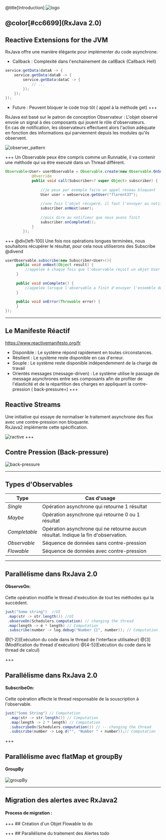 @title[Introduction]
![logo](assets/images/rx_logo.png) 

## @color[#cc6699](RxJava 2.0)
Reactive Extensions for the JVM
---

RxJava offre une manière élégante pour implémenter du code asynchrone.
* Callback : Complexité dans l'enchainement de callBack (Callback Hell)

```java
service.getData(dataA -> {
    service.getData(dataB -> {
        service.getData(dataC -> {
            // ...
        });
    });        
});
```
 * Future : Peuvent bloquer le code trop tôt ( appel à la méthode get) 
+++

RxJava est basé sur le patron de conception Observateur :
L'objet observé envoie un signal à des composants qui jouent le rôle d'observateurs.  
 En cas de notification, les observateurs effectuent alors l'action adéquate en fonction des informations qui parviennent depuis les modules qu'ils observent.  
 
![observer_pattern](assets/images/observer.png)   

+++
Un Observable peux être compris comme un Runnable, il va contenir une méthode qui va être executé dans un Thread différent.

```java
Observable<User> userObservable = Observable.create(new Observable.OnSubscribe<User>() {
            @Override
            public void call(Subscriber<? super Object> subscriber) {
                 
                //je peux par exemple faire un appel reseau bloquant
                User user = webservice.getUser("florent37");
 
                //une fois l'objet récupéré, il faut l'envoyer au notifieur,
                subscriber.onNext(user);
 
                //puis dire au notifieur que nous avons finit
                subscriber.onCompleted();
            }
        });
```
+++
@div[left-100]
Une fois nos opérations longues terminées, nous souhaitons récupérer le résultat, pour cela nous utiliserons des Subscribe  
@divend
```java
userObservable.subscribe(new Subscriber<User>(){
     public void onNext(Object result) {
         //appelée à chaque fois que l'observable reçoit un objet User
     }
 
     public void onComplete() {
         //appelée lorsque l'observable a finit d'envoyer l'ensemble des objets User
     }
 
     public void onError(Throwable error) {
     }
});
```
---
## Le Manifeste Réactif  
https://www.reactivemanifesto.org/fr

- Disponible : Le système répond rapidement en toutes circonstances.
- Résilient : Le système reste disponible en cas d'erreur.
- Souple : Le système reste disponible indépendemment de la charge de travail
- Orientés messages (message-driven) : Le système utilise le passage de message asynchrones
entre ses composants afin de profiter de l'élasticité et  de la répartition des charges en appliquant la contre-pression ( back-pressure=)
+++
## Reactive Streams
Une initiative qui essaye de normaliser le traitement asynchrone des flux avec une contre-pression non bloquante.  
RxJava2 implémente cette spécification.

![ractive](assets/images/reactive-streams-communication-flow.png)
+++
## Contre Pression (Back-pressure)
![back-pressure](assets/images/backpressure.jpg)

---
## Types d'Observables

| Type          | Cas d'usage                                       |
|---------------|---------------------------------------------------|
| *Single*      | Opération asynchrone qui retourne 1 résultat      |
| *Maybe*       | Opération asynchrone qui retourne 0 ou 1 résultat |
| *Completable* | Opération asynchrone qui ne retourne aucun résultat. Indique la fin d'observation. | 
| *Observable*  | Séquence de données sans contre-pression |
| *Flowable*    | Séquence de données avec contre-pression |

---
## Parallélisme dans RxJava 2.0
#### ObserveOn:
Cette opération modifie le thread d'exécution de tout les méthodes qui la succèdent.  

```java
just("Some string")  //UI
 .map(str -> str.length()) //UI
 .observeOn(Schedulers.computation) // changing the thread
 .map(length -> é * length) // Computation
 .subscribe(number -> log.debug("Number {}", number)); // Computation
```

@[1-2](Exécuiton du code dans le thread de l'interface utilisateur)
@[3](Modification du thread d'exécution)
@[4-5](Exécution du code dans le thread de calcul)  

+++
## Parallélisme dans RxJava 2.0
#### SubscribeOn:
Cette opération affecte le thread responsable de la souscription à l'observable.
```java
just("Some String") // Computation
  .map(str -> str.length()) // Computation
  .map(length -> 2 * length) // Computation
  .subscribeOn(Schedulers.computation()) // -- changing the thread
  .subscribe(number -> Log.d("", "Number " + number));// Computation
 ```
+++
 ## Parallélisme avec flatMap et groupBy  
 #### GroupBy
 
![groupBy](assets/images/groupBy.png)

---
## Migration des alertes avec RxJava2
#### Process de migration : 

+++
## Création d'un Objet Flowable
to do 

+++
## Parallélisme du traitement des Alertes
todo 

 